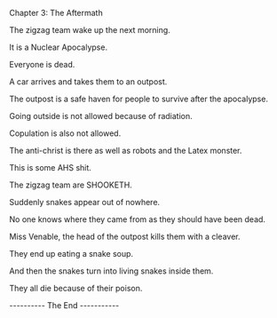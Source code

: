 Chapter 3: The Aftermath

The zigzag team wake up the next morning.

It is a Nuclear Apocalypse.

Everyone is dead.

A car arrives and takes them to an outpost.

The outpost is a safe haven for people to survive after the apocalypse.

Going outside is not allowed because of radiation.

Copulation is also not allowed.

The anti-christ is there as well as robots and the Latex monster.

This is some AHS shit.

The zigzag team are SHOOKETH.

Suddenly snakes appear out of nowhere.

No one knows where they came from as they should have been dead.

Miss Venable, the head of the outpost kills them with a cleaver.

They end up eating a snake soup.

And then the snakes turn into living snakes inside them.

They all die because of their poison.

---------- The End -----------
